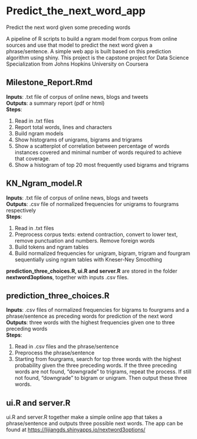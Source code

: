 # Predict_the_next_word_app
Predict the next word given some preceding words 

A pipeline of R scripts to build a ngram model from corpus from online sources and use that model to predict the next word given a phrase/sentence. A simple web app is built based on this prediction algorithm using shiny. This project is the capstone project for Data Science Specialization from Johns Hopkins University on Coursera  

## Milestone_Report.Rmd
**Inputs**: .txt file of corpus of online news, blogs and tweets <br />
**Outputs**: a summary report (pdf or html) <br />
**Steps**: <br />
1. Read in .txt files 
2. Report total words, lines and characters 
3. Build ngram models 
4. Show histograms of unigrams, bigrams and trigrams 
5. Show a scatterplot of correlation between percentage of words instances covered and minimal number of words required to achieve that coverage.
6. Show a histogram of top 20 most frequently used bigrams and trigrams 

## KN_Ngram_model.R
**Inputs**: .txt file of corpus of online news, blogs and tweets <br />
**Outputs**: .csv file of normalized frequencies for unigrams to fourgrams respectively <br />
**Steps**: <br />
1. Read in .txt files 
2. Preprocess corpus texts: extend contraction, convert to lower text, remove punctuation and numbers. Remove foreign words
3. Build tokens and ngram tables 
4. Build normalized frequencies for unigram, bigram, trigram and fourgram sequentially using ngram tables with Kneser-Ney Smoothing 

**prediction_three_choices.R, ui.R and server.R** are stored in the folder **nextword3options**, together with inputs .csv files.

## prediction_three_choices.R
**Inputs**: .csv files of normalized frequencies for bigrams to fourgrams and a phrase/sentence as preceding words for prediction of the next word <br /> 
**Outputs**: three words with the highest frequencies given one to three preceding words <br />
**Steps**: <br />
1. Read in .csv files and the phrase/sentence 
2. Preprocess the phrase/sentence  
3. Starting from fourgrams, search for top three words with the highest probability given the three preceding words. If the three preceding words are not found, “downgrade” to trigrams, repeat the process. If still not found, “downgrade” to bigram or unigram. Then output these three words. 

## ui.R and server.R
ui.R and server.R together make a simple online app that takes a phrase/sentence and outputs three possible next words. The app can be found at https://lijiangds.shinyapps.io/nextword3options/ 
